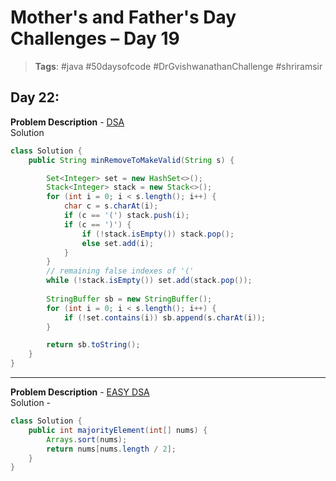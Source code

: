 # Mother's and Father's Day Challenges – Day 19

> **Tags**: #java #50daysofcode #DrGvishwanathanChallenge #shriramsir

##  Day 22:
**Problem Description** - [DSA](https://leetcode.com/problems/minimum-remove-to-make-valid-parentheses/) <br>
Solution
```java
class Solution {
    public String minRemoveToMakeValid(String s) {

        Set<Integer> set = new HashSet<>();
        Stack<Integer> stack = new Stack<>();
        for (int i = 0; i < s.length(); i++) {
            char c = s.charAt(i);
            if (c == '(') stack.push(i);
            if (c == ')') {
                if (!stack.isEmpty()) stack.pop();
                else set.add(i); 
            }
        }
        // remaining false indexes of '('
        while (!stack.isEmpty()) set.add(stack.pop());
        
        StringBuffer sb = new StringBuffer();
        for (int i = 0; i < s.length(); i++) {
            if (!set.contains(i)) sb.append(s.charAt(i));
        }

        return sb.toString();
    }
}
```

---

**Problem Description** - [EASY DSA](https://leetcode.com/problems/majority-element/description/) <br>
Solution - 
```java
class Solution {
    public int majorityElement(int[] nums) {
        Arrays.sort(nums);
        return nums[nums.length / 2];
    }
}
```
